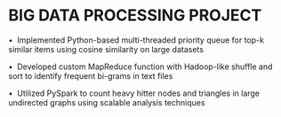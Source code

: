 # BIG DATA PROCESSING PROJECT

•  Implemented Python-based multi-threaded priority queue for top-k similar items using cosine similarity on large datasets

•  Developed custom MapReduce function with Hadoop-like shuffle and sort to identify frequent bi-grams in text files

•  Utilized PySpark to count heavy hitter nodes and triangles in large undirected graphs using scalable analysis techniques
